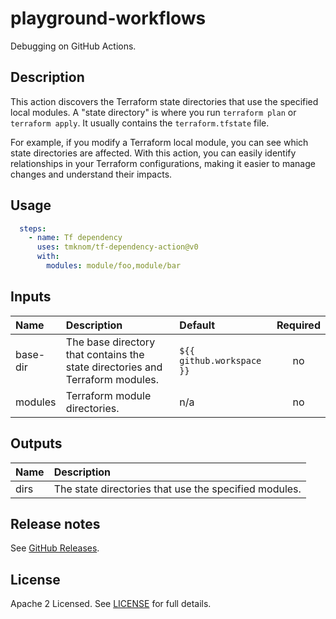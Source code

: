 # playground-workflows

Debugging on GitHub Actions.

<!-- actdocs start -->

## Description

This action discovers the Terraform state directories that use the specified local modules.
A "state directory" is where you run `terraform plan` or `terraform apply`.
It usually contains the `terraform.tfstate` file.

For example, if you modify a Terraform local module, you can see which state directories are affected.
With this action, you can easily identify relationships in your Terraform configurations,
making it easier to manage changes and understand their impacts.

## Usage

```yaml
  steps:
    - name: Tf dependency
      uses: tmknom/tf-dependency-action@v0
      with:
        modules: module/foo,module/bar
```

## Inputs

| Name | Description | Default | Required |
| :--- | :---------- | :------ | :------: |
| base-dir | The base directory that contains the state directories and Terraform modules. | `${{ github.workspace }}` | no |
| modules | Terraform module directories. | n/a | no |

## Outputs

| Name | Description |
| :--- | :---------- |
| dirs | The state directories that use the specified modules. |

<!-- actdocs end -->

## Release notes

See [GitHub Releases][releases].

## License

Apache 2 Licensed. See [LICENSE](LICENSE) for full details.

[releases]: https://github.com/tmknom/playground-workflows/releases
